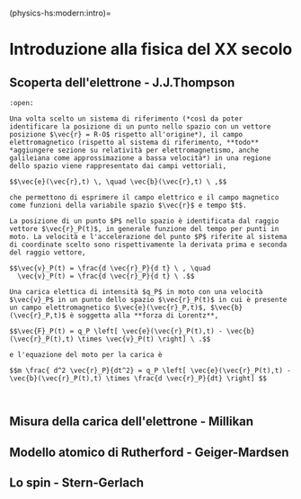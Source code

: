 (physics-hs:modern:intro)=
# Introduzione alla fisica del XX secolo

## Scoperta dell'elettrone - J.J.Thompson

```{dropdown} Moto di una carica in un campo elettromagnetico uniforme stazionario
:open:

Una volta scelto un sistema di riferimento (*così da poter identificare la posizione di un punto nello spazio con un vettore posizione $\vec{r} = R-O$ rispetto all'origine*), il campo elettromagnetico (rispetto al sistema di riferimento, **todo** *aggiungere sezione su relatività per elettromagnetismo, anche galileiana come approssimazione a bassa velocità*) in una regione dello spazio viene rappresentato dai campi vettoriali, 

$$\vec{e}(\vec{r},t) \, \quad \vec{b}(\vec{r},t) \ ,$$

che permettono di esprimere il campo elettrico e il campo magnetico come funzioni della variabile spazio $\vec{r}$ e tempo $t$.

La posizione di un punto $P$ nello spazio è identificata dal raggio vettore $\vec{r}_P(t)$, in generale funzione del tempo per punti in moto. La velocità e l'accelerazione del punto $P$ riferite al sistema di coordinate scelto sono rispettivamente la derivata prima e seconda del raggio vettore,

$$\vec{v}_P(t) = \frac{d \vec{r}_P}{d t} \ , \quad
  \vec{v}_P(t) = \frac{d \vec{r}_P}{d t} \ .$$

Una carica elettica di intensità $q_P$ in moto con una velocità $\vec{v}_P$ in un punto dello spazio $\vec{r}_P(t)$ in cui è presente un campo elettromagnetico $\vec{e}(\vec{r}_P,t)$, $\vec{b}(\vec{r}_P,t)$ è soggetta alla **forza di Lorentz**,

$$\vec{F}_P(t) = q_P \left[ \vec{e}(\vec{r}_P(t),t) - \vec{b}(\vec{r}_P(t),t) \times \vec{v}_P(t) \right] \ .$$

e l'equazione del moto per la carica è

$$m \frac{ d^2 \vec{r}_P}{dt^2} = q_P \left[ \vec{e}(\vec{r}_P(t),t) - \vec{b}(\vec{r}_P(t),t) \times \frac{d \vec{r}_P}{dt} \right] $$



```


## Misura della carica dell'elettrone - Millikan

## Modello atomico di Rutherford - Geiger-Mardsen

## Lo spin - Stern-Gerlach



